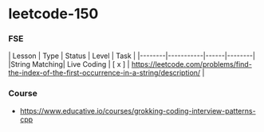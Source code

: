 # leetcode-150

### FSE
| Lesson | Type | Status | Level | Task |
|--------|-----------|------|--------|
|String Matching| Live Coding | [ x ] | https://leetcode.com/problems/find-the-index-of-the-first-occurrence-in-a-string/description/ |
### Course
* https://www.educative.io/courses/grokking-coding-interview-patterns-cpp